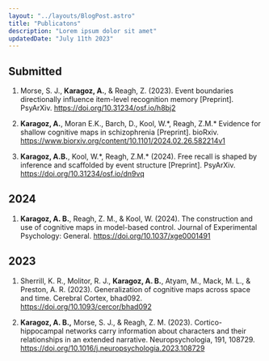 ```yaml
---
layout: "../layouts/BlogPost.astro"
title: "Publicatons"
description: "Lorem ipsum dolor sit amet"
updatedDate: "July 11th 2023"
---
```


## Submitted

1. Morse, S. J., **Karagoz, A.**, & Reagh, Z. (2023). Event boundaries directionally influence item-level recognition memory [Preprint]. PsyArXiv. https://doi.org/10.31234/osf.io/h8bj2

2. **Karagoz, A.**, Moran E.K., Barch, D., Kool, W.\*, Reagh, Z.M.\* Evidence for shallow cognitive maps in schizophrenia [Preprint]. bioRxiv. https://www.biorxiv.org/content/10.1101/2024.02.26.582214v1 

3. **Karagoz, A.B.**, Kool, W.\*, Reagh, Z.M.\* (2024). Free recall is shaped by inference and scaffolded by event structure [Preprint]. PsyArXiv. https://doi.org/10.31234/osf.io/dn9vq

## 2024

1. **Karagoz, A. B.**, Reagh, Z. M., & Kool, W. (2024). The construction and use of cognitive maps in model-based control. Journal of Experimental Psychology: General. https://doi.org/10.1037/xge0001491

## 2023

1. Sherrill, K. R., Molitor, R. J., **Karagoz, A. B.**, Atyam, M., Mack, M. L., & Preston, A. R. (2023). Generalization of cognitive maps across space and time. Cerebral Cortex, bhad092. https://doi.org/10.1093/cercor/bhad092

2. **Karagoz, A. B.,** Morse, S. J., & Reagh, Z. M. (2023). Cortico-hippocampal networks carry information about characters and their relationships in an extended narrative. Neuropsychologia, 191, 108729. https://doi.org/10.1016/j.neuropsychologia.2023.108729

